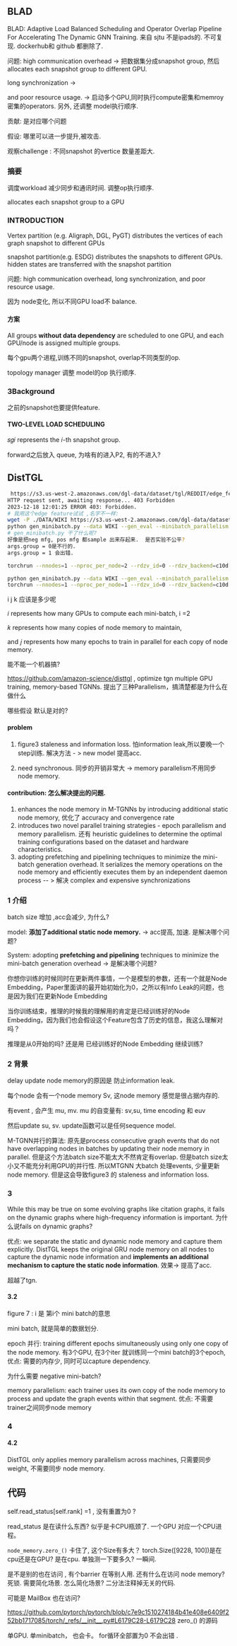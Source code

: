 ## BLAD

BLAD: Adaptive Load Balanced Scheduling and Operator Overlap Pipeline For Accelerating The Dynamic GNN Training.  来自 sjtu 不是ipads的.  不可复现. dockerhub和 github 都删除了.

问题:  high communication overhead  ->  把数据集分成snapshot group, 然后allocates each snapshot group to different  GPU. 

long synchronization ->

and poor resource usage.  ->  启动多个GPU,同时执行compute密集和memroy 密集的operators.  另外, 还调整 model执行顺序. 

贡献:  是对应哪个问题

假设:    哪里可以进一步提升,被攻击. 

观察challenge  :   不同snapshot 的vertice 数量差距大.   

### 摘要

调度workload 减少同步和通讯时间.  调整op执行顺序.

allocates each snapshot group to a GPU

### INTRODUCTION

Vertex partition (e.g. Aligraph, DGL, PyGT) distributes the vertices of each graph snapshot to different GPUs

snapshot partition(e.g. ESDG) distributes the snapshots to different GPUs.  hidden states are transferred with the snapshot partition

问题: high communication overhead, long synchronization, and poor resource usage.

因为 node变化, 所以不同GPU load不 balance. 

#### 方案

All groups **without data dependency** are scheduled to one GPU, and each GPU/node is assigned multiple groups.

每个gpu两个进程,训练不同的snapshot, overlap不同类型的op.

topology manager 调整 model的op 执行顺序. 

### 3Background

之前的snapshot也要提供feature. 

#### TWO-LEVEL LOAD SCHEDULING

 𝑠𝑔𝑖 represents the 𝑖-th snapshot group.

forward之后放入 queue,  为啥有的进入P2, 有的不进入? 



## DistTGL

```bash
 https://s3.us-west-2.amazonaws.com/dgl-data/dataset/tgl/REDDIT/edge_features_e0.pt
HTTP request sent, awaiting response... 403 Forbidden
2023-12-18 12:01:25 ERROR 403: Forbidden.
# 我用这个edge feature试试 ,名字不一样:
wget -P ./DATA/WIKI https://s3.us-west-2.amazonaws.com/dgl-data/dataset/tgl/WIKI/edge_features.pt 
python gen_minibatch.py --data WIKI --gen_eval --minibatch_parallelism 2
# gen_minibatch.py 干了什么呢? 
好像是把neg mfg, pos mfg 都sample 出来存起来.  是否实验不公平? 
args.group = 0是不行的. 
args.group = 1 会出错. 

torchrun --nnodes=1 --nproc_per_node=2 --rdzv_id=0 --rdzv_backend=c10d train.py --data WIKI --group 1 --minibatch_parallelism 2

python gen_minibatch.py --data WIKI --gen_eval --minibatch_parallelism 1
torchrun --nnodes=1 --nproc_per_node=1 --rdzv_id=0 --rdzv_backend=c10d train.py --data WIKI --group 1 --minibatch_parallelism 1
```

i j  k 应该是多少呢    

 𝑖 represents how many GPUs to compute each mini-batch,  i =2 

 𝑘 represents how many copies of node memory to maintain, 

and 𝑗 represents how many epochs to train in parallel for each copy of node memory.

能不能一个机器搞?

 https://github.com/amazon-science/disttgl  , optimize tgn multiple GPU training, memory-based TGNNs.  提出了三种Parallelism，搞清楚都是为什么在做什么



哪些假设 默认是对的? 

#### problem

1. figure3  staleness and information loss.  怕information leak,所以要晚一个step训练.  解决方法 - > new model  提高acc. 

2. need synchronous.  同步的开销非常大  ->  memory parallelism不用同步node memory.  

#### contribution:  怎么解决提出的问题.

1. enhances the node memory in M-TGNNs by introducing additional static node memory,   优化了 accuracy and convergence rate 
2. introduces two novel parallel training strategies - epoch parallelism and memory parallelism.   还有  heuristic guidelines to determine the optimal training configurations based on the dataset and hardware characteristics.
3. adopting prefetching and pipelining techniques to minimize the mini-batch generation overhead. It serializes the memory operations on the node memory and efficiently executes them by an independent daemon process -- >  解决 complex and expensive synchronizations

### 1 介绍

batch size 增加 ,acc会减少, 为什么? 

model: **添加了additional static node memory.**   -> acc提高, 加速. 是解决哪个问题? 

System:  adopting **prefetching and pipelining** techniques to minimize the mini-batch generation overhead   ->  是解决哪个问题? 

你想你训练的时候同时在更新两件事情，一个是模型的参数，还有一个就是Node Embedding，Paper里面讲的最开始初始化为0，之所以有Info Leak的问题，也是因为我们在更新Node Embedding

当你训练结束，推理的时候我的理解用的肯定是已经训练好的Node Embedding，因为我们也会假设这个Feature包含了历史的信息，我这么理解对吗？

推理是从0开始的吗?  还是用 已经训练好的Node Embedding 继续训练?



### 2 背景

delay update node memory的原因是 防止information leak.

每个node 会有一个node memory Sv,  这node memory  感觉是很占据内存的. 

有event , 会产生  mu, mv.  mu 的自变量有:  sv,su, time encoding 和 euv

然后update su, sv.  update函数可以是任何sequence model. 





M-TGNN并行的算法:  原先是process consecutive graph events that do not have overlapping nodes in batches by updating their node memory in parallel. 但是这个方法batch size不能太大不然肯定有overlap.    但是batch size太小又不能充分利用GPU的并行性. 所以MTGNN 大batch 处理events,  少量更新 node memory.  但是这会导致figure3 的 staleness and information loss.

###  3

While this may be true on some evolving graphs like citation graphs, it fails on the dynamic graphs where  high-frequency information is important.  为什么说fails on dynamic graphs?   

优点:  we separate the static and dynamic node memory and capture them explicitly.  DistTGL keeps the original GRU node memory on all nodes to capture the dynamic node information and **implements an additional mechanism to capture the static node information**.  效果-> 提高了acc. 

超越了tgn. 

#### 3.2

figure 7 :  i  是 第i个 mini batch的意思

mini batch, 就是简单的数据划分. 

epoch 并行: training different epochs simultaneously using only one copy of the node memory.  有3个GPU, 在3个iter 就训练同一个mini batch的3个epoch, 优点: 需要的内存少, 同时可以capture dependency. 

为什么需要 negative mini-batch? 

memory parallelism: each trainer uses its own copy of the node memory to process and update the graph events within that segment.  优点: 不需要trainer之间同步node memory

### 4

#### 4.2

DistTGL only applies memory parallelism across machines,  只需要同步weight, 不需要同步 node memory. 



## 代码

self.read_status[self.rank] =1 , 没有重置为0 ? 

read_status 是在读什么东西?   似乎是卡CPU瓶颈了.  一个GPU 对应一个CPU进程。 

`node_memory.zero_()`  卡住了, 这个Size有多大？ torch.Size([9228, 100])是在cpu还是在GPU?  是在cpu. 单独测一下要多久? 一瞬间. 

是不是别的也在访问 ,  有个barrier 在等别人用.  还有什么在访问 node memory? 死锁.  需要简化场景. 怎么简化场景?  二分法注释掉无关的代码.

可能是 MailBox 也在访问? 

https://github.com/pytorch/pytorch/blob/c7e9c1510274184b41e408e6409f252bb1717085/torch/_refs/__init__.py#L6179C28-L6179C28 zero_() 的源码

 单GPU. 单minibatch， 也会卡。 for循环全部置为0 不会出错 . 

